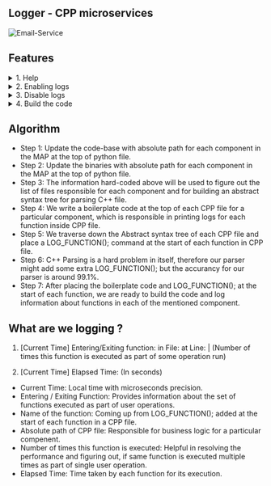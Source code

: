 ## Logger - CPP microservices
![Email-Service](https://socialify.git.ci/suva007/logger/image?description=1&font=Bitter&issues=1&language=1&name=1&owner=1&pattern=Formal%20Invitation&theme=Dark)

## Features
<details>

<summary>1. Help</summary>

```ruby
  usage: log.py [-h] [-component COMPONENT [COMPONENT ...]] [-cleanUp]

  Logger for Microservices based Backend Components Components.

  optional arguments:
    -h, --help            show this help message and exit
    -component COMPONENT [COMPONENT ...]
                          Specify one or more Backend components ['WebSockets', 'Subscriber', 'Diff_checker']
    -cleanUp              Remove the changes in all the CPP filess [Requires '-component' argument].
```

</details>

<details>

<summary>2. Enabling logs</summary>

### Process CPP files inside mentioned component directory
```ruby
$ ./log.py -component Diff_Checker Subscriber
Components to process:  {'Diff_Checker', 'Subscriber'}

Processing Component:  Diff_Checker

Processing CPP file: <absolute path to CPP file on the path>
Processing CPP file: <absolute path to CPP file on the path>
Processing CPP file: <absolute path to CPP file on the path>
Processing CPP file: <absolute path to CPP file on the path>
Processing CPP file: <absolute path to CPP file on the path>
Processing CPP file: <absolute path to CPP file on the path>
Processing CPP file: <absolute path to CPP file on the path>
Processing CPP file: <absolute path to CPP file on the path>
Processing CPP file: <absolute path to CPP file on the path>
Processing CPP file: <absolute path to CPP file on the path>

Processing Component:  Subscriber

Processing CPP file: <absolute path to CPP file on the path>
Processing CPP file: <absolute path to CPP file on the path>
Processing CPP file: <absolute path to CPP file on the path>
Processing CPP file: <absolute path to CPP file on the path>
Processing CPP file: <absolute path to CPP file on the path>
Processing CPP file: <absolute path to CPP file on the path>
Processing CPP file: <absolute path to CPP file on the path>
Processing CPP file: <absolute path to CPP file on the path>
Processing CPP file: <absolute path to CPP file on the path>
Processing CPP file: <absolute path to CPP file on the path>
Processing CPP file: <absolute path to CPP file on the path>
Processing CPP file: <absolute path to CPP file on the path>
Processing CPP file: <absolute path to CPP file on the path>
Processing CPP file: <absolute path to CPP file on the path>
Processing CPP file: <absolute path to CPP file on the path>
Processing CPP file: <absolute path to CPP file on the path>
Processing CPP file: <absolute path to CPP file on the path>
Processing CPP file: <absolute path to CPP file on the path>
Processing CPP file: <absolute path to CPP file on the path>
Processing CPP file: <absolute path to CPP file on the path>
Processing CPP file: <absolute path to CPP file on the path>
Processing CPP file: <absolute path to CPP file on the path>
Processing CPP file: <absolute path to CPP file on the path>
Processing CPP file: <absolute path to CPP file on the path>
Processing CPP file: <absolute path to CPP file on the path>
Processing CPP file: <absolute path to CPP file on the path>
Processing CPP file: <absolute path to CPP file on the path>
Processing CPP file: <absolute path to CPP file on the path>
Processing CPP file: <absolute path to CPP file on the path>
Processing CPP file: <absolute path to CPP file on the path>
.
.
.
```

</details>
<details>

<summary>3. Disable logs</summary>

### Remove the added code responsible for logging from CPP files
```ruby
$ ./log.py -component Diff_Checker Subscriber -cleanUp
==============================================================
Clean Up in Progress!!!!!
==============================================================
Components to process:  {'Diff_Checker', 'Subscriber'}

Processing Component:  Diff_Checker

Processing CPP file: <absolute path to CPP file on the path>
Processing CPP file: <absolute path to CPP file on the path>
Processing CPP file: <absolute path to CPP file on the path>
Processing CPP file: <absolute path to CPP file on the path>
Processing CPP file: <absolute path to CPP file on the path>
Processing CPP file: <absolute path to CPP file on the path>
Processing CPP file: <absolute path to CPP file on the path>
Processing CPP file: <absolute path to CPP file on the path>
Processing CPP file: <absolute path to CPP file on the path>
Processing CPP file: <absolute path to CPP file on the path>

Processing Component:  Subscriber

Processing CPP file: <absolute path to CPP file on the path>
Processing CPP file: <absolute path to CPP file on the path>
Processing CPP file: <absolute path to CPP file on the path>
Processing CPP file: <absolute path to CPP file on the path>
Processing CPP file: <absolute path to CPP file on the path>
Processing CPP file: <absolute path to CPP file on the path>
Processing CPP file: <absolute path to CPP file on the path>
Processing CPP file: <absolute path to CPP file on the path>
Processing CPP file: <absolute path to CPP file on the path>
Processing CPP file: <absolute path to CPP file on the path>
Processing CPP file: <absolute path to CPP file on the path>
Processing CPP file: <absolute path to CPP file on the path>
Processing CPP file: <absolute path to CPP file on the path>
Processing CPP file: <absolute path to CPP file on the path>
Processing CPP file: <absolute path to CPP file on the path>
Processing CPP file: <absolute path to CPP file on the path>
Processing CPP file: <absolute path to CPP file on the path>
Processing CPP file: <absolute path to CPP file on the path>
Processing CPP file: <absolute path to CPP file on the path>
Processing CPP file: <absolute path to CPP file on the path>
Processing CPP file: <absolute path to CPP file on the path>
Processing CPP file: <absolute path to CPP file on the path>
Processing CPP file: <absolute path to CPP file on the path>
Processing CPP file: <absolute path to CPP file on the path>
Processing CPP file: <absolute path to CPP file on the path>
Processing CPP file: <absolute path to CPP file on the path>
Processing CPP file: <absolute path to CPP file on the path>
Processing CPP file: <absolute path to CPP file on the path>
Processing CPP file: <absolute path to CPP file on the path>
Processing CPP file: <absolute path to CPP file on the path>
.
.
.
```

</details>

<details>
<summary>4. Build the code</summary>
  
### Build C++ code after enabling and disabling logging to reflect changes.

```ruby
  g++ -o output_filename file1.cpp file2.cpp file3.cpp
```
</details>

## Algorithm
- Step 1: Update the code-base with absolute path for each component in the MAP at the top of python file.
- Step 2: Update the binaries with absolute path for each component in the MAP at the top of python file.
- Step 3: The information hard-coded above will be used to figure out the list of files responsible for each component and for building an abstract syntax tree for parsing C++ file.
- Step 4: We write a boilerplate code at the top of each CPP file for a particular component, which is responsible in printing logs for each function inside CPP file. 
- Step 5: We traverse down the Abstract syntax tree of each CPP file and place a LOG_FUNCTION(); command at the start of each function in CPP file.
- Step 6: C++ Parsing is a hard problem in itself, therefore our parser might add some extra LOG_FUNCTION(); but the accurancy for our parser is around 99.1%.
- Step 7: After placing the boilerplate code and LOG_FUNCTION(); at the start of each function, we are ready to build the code and log information about functions in each of the mentioned component.

## What are we <a href="https://github.com/suva007/Logger/blob/main/log.txt" title="Link to notebook" style="background-color:#FFFFFF;color:#000000;text-decoration:none"> logging </a>?
1. [Current Time] Entering/Exiting function: <Name of the function> in File: <Absolute path of CPP file> at Line: <Line number> | (Number of times this function is executed as part of some operation run)

2. [Current Time] Elapsed Time: (In seconds)

* Current Time: Local time with microseconds precision.
* Entering / Exiting Function: Provides information about the set of functions executed as part of user operations.
* Name of the function: Coming up from LOG_FUNCTION(); added at the start of each function in a CPP file.
* Absolute path of CPP file: Responsible for business logic for a particular compenent.
* Number of times this function is executed: Helpful in resolving the performance and figuring out, if same function is executed multiple times as part of single user operation.
* Elapsed Time: Time taken by each function for its execution.

